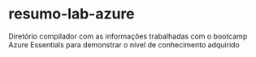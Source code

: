 # resumo-lab-azure
Diretório compilador com as informações trabalhadas com o bootcamp Azure Essentials para demonstrar o nível de conhecimento adquirido 
